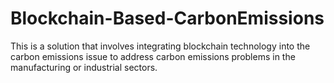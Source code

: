 # Blockchain-Based-CarbonEmissions
This is a solution that involves integrating blockchain technology into the carbon emissions issue to address carbon emissions problems in the manufacturing or industrial sectors.
